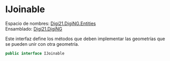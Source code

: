 # IJoinable

Espacio de nombres: [Digi21.DigiNG.Entities](./)  
Ensamblado: [Digi21.DigiNG](../)

Este interfaz define los métodos que deben implementar las geometrías que se pueden unir con otra geometría.

```csharp
public interface IJoinable
```



